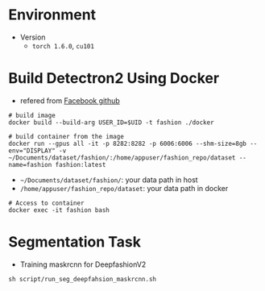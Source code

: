 # Environment

- Version
    - `torch 1.6.0`, `cu101` 


# Build Detectron2 Using Docker

- refered from [Facebook github](https://github.com/facebookresearch/detectron2)
    
```shell
# build image
docker build --build-arg USER_ID=$UID -t fashion ./docker

```


```shell
# build container from the image
docker run --gpus all -it -p 8282:8282 -p 6006:6006 --shm-size=8gb --env="DISPLAY" -v ~/Documents/dataset/fashion/:/home/appuser/fashion_repo/dataset --name=fashion fashion:latest 
```

- `~/Documents/dataset/fashion/`: your data path in host
- `/home/appuser/fashion_repo/dataset`: your data path in docker

```shell
# Access to container
docker exec -it fashion bash
```



# Segmentation Task

- Training maskrcnn for DeepfashionV2

```shell
sh script/run_seg_deepfahsion_maskrcnn.sh 
```
